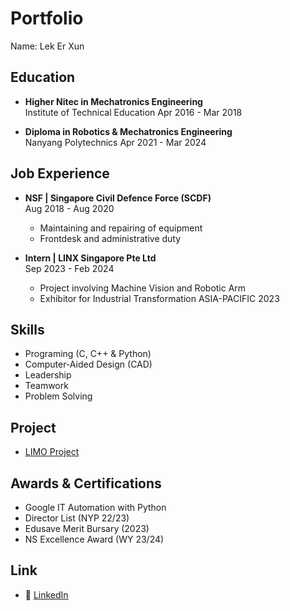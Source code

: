 # Portfolio

Name: Lek Er Xun

## Education
- **Higher Nitec in Mechatronics Engineering**  
  Institute of Technical Education 
  Apr 2016 - Mar 2018

- **Diploma in Robotics & Mechatronics Engineering**  
  Nanyang Polytechnics 
  Apr 2021 - Mar 2024

## Job Experience
- **NSF | Singapore Civil Defence Force (SCDF)**   
  Aug 2018 - Aug 2020
  - Maintaining and repairing of equipment
  - Frontdesk and administrative duty

- **Intern | LINX Singapore Pte Ltd**      
  Sep 2023 - Feb 2024
  - Project involving Machine Vision and Robotic Arm
  - Exhibitor for Industrial Transformation ASIA-PACIFIC 2023

## Skills
- Programing (C, C++ & Python)
- Computer-Aided Design (CAD)
- Leadership
- Teamwork
- Problem Solving

## Project
- [LIMO Project](https://github.com/LekErXun149/Limo.git)

## Awards & Certifications 
- Google IT Automation with Python
- Director List (NYP 22/23)
- Edusave Merit Bursary (2023)
- NS Excellence Award (WY 23/24)

## Link
- 💼 [LinkedIn](https://www.linkedin.com/in/lekerxun/)


